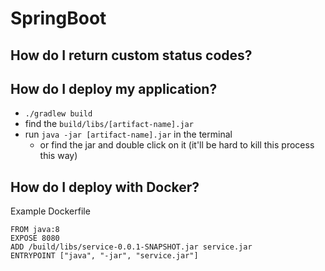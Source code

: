 # SpringBoot

## How do I return custom status codes?

## How do I deploy my application?

- `./gradlew build`
- find the `build/libs/[artifact-name].jar`
- run `java -jar [artifact-name].jar` in the terminal
  - or find the jar and double click on it (it'll be hard to kill this process this way)

## How do I deploy with Docker?

Example Dockerfile

```
FROM java:8
EXPOSE 8080
ADD /build/libs/service-0.0.1-SNAPSHOT.jar service.jar
ENTRYPOINT ["java", "-jar", "service.jar"]
```
